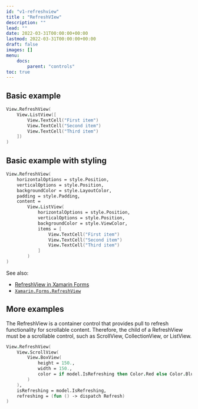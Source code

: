 ```yaml
---
id: "v1-refreshview"
title : "RefreshVIew"
description: ""
lead: ""
date: 2022-03-31T00:00:00+00:00
lastmod: 2022-03-31T00:00:00+00:00
draft: false
images: []
menu:
    docs:
        parent: "controls"
toc: true
---
```


## Basic example

```fs
View.RefreshView(
    View.ListView([
        View.TextCell("First item")
        View.TextCell("Second item")
        View.TextCell("Third item")
    ])
)
```

## Basic example with styling

```fs
View.RefreshView(
    horizontalOptions = style.Position,
    verticalOptions = style.Position,
    backgroundColor = style.LayoutColor,
    padding = style.Padding,
    content = 
        View.ListView(
            horizontalOptions = style.Position,
            verticalOptions = style.Position,
            backgroundColor = style.ViewColor,
            items = [
                View.TextCell("First item")
                View.TextCell("Second item")
                View.TextCell("Third item")
            ]
        )
)
```

See also:

* [RefreshView in Xamarin Forms](https://docs.microsoft.com/en-us/xamarin/xamarin-forms/user-interface/RefreshView)
* [`Xamarin.Forms.RefreshView`](https://docs.microsoft.com/en-us/dotnet/api/Xamarin.Forms.RefreshView)

## More examples

The RefreshView is a container control that provides pull to refresh functionality for scrollable content. Therefore, the child of a RefreshView must be a scrollable control, such as ScrollView, CollectionView, or ListView.

```fs
View.RefreshView(
    View.ScrollView(
        View.BoxView(
            height = 150.,
            width = 150.,
            color = if model.IsRefreshing then Color.Red else Color.Blue
        )
    ),
    isRefreshing = model.IsRefreshing,
    refreshing = (fun () -> dispatch Refresh)
)
```
